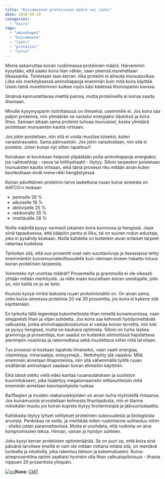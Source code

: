 ```yaml
---
title: "Kuivamuonan proteiinien määrä vai laatu"
date: 2010-09-19
categories: 
  - "koira"
tags: 
  - "aminohapot"
  - "kuivamuona"
  - "laatu"
  - "proteiini"
  - "tarve"
---
```


Monia askarruttaa koiran ruokinnassa proteiinien määrä. Harvemmin kysytään, että saako koira liian vähän, vaan yleensä murehditaan liikasaantia. Toistetaan taas kerran: liika proteiini ei aiheuta munuaisvikaa. Liika siis merkityksessä aminohappoja enemmän kuin mitä koira käyttää. Usein tämä murehtiminen kulkee myös käsi kädessä lihomispelon kanssa.

<!--more-->

Sinänsä kannustettavaa miettiä painoa, mutta proteiineilla ei koiraa saada lihomaan.

Minulle kysymysparin ristiriitaisuus on ilmiselvä, useimmille ei. Jos koira saa paljon proteiinia, niin ylimäärän se varastoi energiaksi (läskiksi) ja koira lihoo. Samaan aikaan sama proteiini tuhoaa munuaiset, koska ylimäärä poistetaan munuaisten kautta virtsaan.

Jos jokin poistetaan, niin sitä ei voida muuttaa toiseksi, kuten varastorasvaksi. Sama päinvastoin. Jos jokin varastoidaan, niin sitä ei poisteta. Joten kumpi nyt sitten tapahtuu?

Koirakaan ei kovinkaan helposti ylipäätään polta aminohappoja energiaksi, jos vaihtoehtoja - rasva tai hiilihydraatit - löytyy. Silloin tarpeeton poistetaan munuaisten kautta virtsaan, eikä tämä prosessi riko mitään aivan kuten keuhkotkaan eivät mene rikki hengästyessä.

Koiran päivittäinen proteiinin tarve laskettuna ruuan kuiva-aineesta on AAFCO:n mukaan

- pennulle 28 %
- aikuiselle 18 %
- aktiiviselle 25 %
- rekikoiralle 35 %
- imettävälle 28 %

Noilla määrillä pysyy varmasti jokainen koira kunnossa ja hengissä. Jopa siinä tapauksessa, että kääpiön pentu ei liiku, tai on suuren rodun edustaja, joka ei pysähdy koskaan. Noilla kahdella on kuitenkin aivan erilaiset tarpeet rakentaa kudoksia.

Tarkoitan sitä, että nuo prosentit ovat vain suuntaviivoja ja itseasiassa tehty enemmänkin kuivamuonateollisuudelle kuin olemaan kiveen hakattu totuus koiran proteiinien tarpeesta.

Voimmeko nyt unohtaa määrät? Prosenteilla ja grammoilla ei ole oikeasti yhtään mitään merkitystä. Ja niille maan kourallisen koiran omistajalle, jolle on, niin heillä on jo se tieto.

Kuuluisi kysyä minkä laatuista ruuan proteiinisisältö on. On aivan sama, onko kuiva-aineessa proteiinia 20 vai 30 prosenttia, jos koira ei kykene sitä käyttämään.

En tarkoita tällä legendoja kukonheltoista lihan nimellä kuivamuonissa, vaan simppelisti lihan ja viljan suhdetta. Jos koira saa kehnosti hyödynnettävää valkuaista, jonka aminohappokoostumus ei vastaa koiran tarvetta, niin toki se pysyy hengissä, mutta on kaukana optimista. Silloin on turha laskea grammoja ja prosentteja, kun saadut on kuitenkin elimistössä hajoitettava pienimpiin osasiinsa ja rakennettava sekä muutettava niihin mitä tarvitaan.

Tuo prosessi ei koskaan tapahdu ilmaiseksi, vaan vaatii energiaa, vitamiineja, mineraaleja, entsyymejä... Nettohyöty jää vajaaksi. Mitä enemmän annetaan lihaproteiinia, niin sitä vähemmällä työllä ruuan sisältämät aminohapot saadaan koiran elimistön käyttöön.

Eikä tässä otettu vielä edes kantaa ruuansulatuksen ja suoliston kuormitukseen, joka lisääntyy megalomaanisiin mittasuhteisiin mitä enemmän annetaan kasvispohjaista ruokaa.

Barffaajien ja muiden raakaruokkijoiden on aivan turha röyhistellä rintaansa. Jos kuivamuonia arvostellaan kehnosta lihanlaadusta, niin ei tilanne miksikään muutu jos koiran kupista löytyy broilerinsiipiä ja jäävuorisalaattia.

Katiskasta löytyy lyhyet selitykset proteiinien sulavuudesta ja biologisista arvoista. Penkokaa ne esille, ja miettikää miten ruokintanne suhtautuu niihin - olisiko jotain parannettavissa. Mutta ei unohdeta, että ruokinta on aina kompromissien tekoa. Hinnan, vaivan ja hyödyn suhteen.

Joku kysyi kerran proteiinien optimimäärää. Se on juuri se, mitä koira sinä päivänä tarvitsee (meillä ei vain ole mitään mittaria mitata sitä, on mentävä tunteella ja intuitiolla, joka rakentuu tietoon ja kokemukseen). Kuiva-aineprosenttina optimi saattaisi hyvinkin olla lihan valkuaispitoisuus - lihasta riippuen 20 prosentista ylöspäin.

[![](images/cc.png "cc")](https://www.katiska.eu/wp-content/uploads/2011/07/cc.png)**Kuva:** [CIAT](http://www.flickr.com/photos/38476503@N08/4371560520/ "CIAT")
